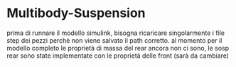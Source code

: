 # Multibody-Suspension

prima di runnare il modello simulink, bisogna ricaricare singolarmente i file step dei pezzi perchè non viene salvato il path corretto.
al momento per il modello completo le proprietà di massa del rear ancora non ci sono, le sosp rear sono state implementate con le proprietà delle front (sarà da cambiare)
